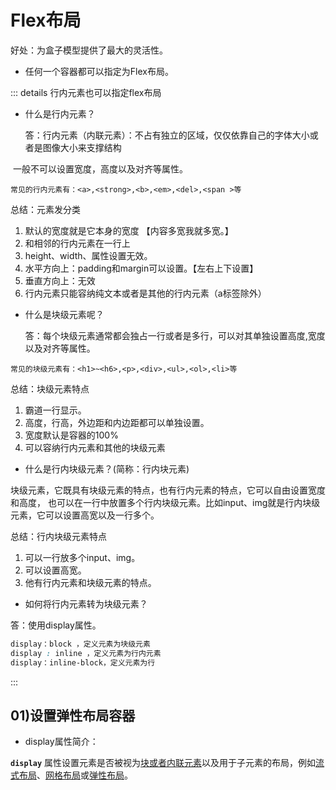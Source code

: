 # Flex布局

好处：为盒子模型提供了最大的灵活性。

- 任何一个容器都可以指定为Flex布局。

::: details 行内元素也可以指定flex布局

- 什么是行内元素？

  答：行内元素（内联元素）：不占有独立的区域，仅仅依靠自己的字体大小或者是图像大小来支撑结构

​		一般不可以设置宽度，高度以及对齐等属性。  

```
常见的行内元素有：<a>,<strong>,<b>,<em>,<del>,<span >等
```

总结：元素发分类

1. 默认的宽度就是它本身的宽度 【内容多宽我就多宽。】
2. 和相邻的行内元素在一行上
3. height、width、属性设置无效。
4. 水平方向上：padding和margin可以设置。【左右上下设置】
5. 垂直方向上：无效
6. 行内元素只能容纳纯文本或者是其他的行内元素（a标签除外）

- 什么是块级元素呢？

  答：每个块级元素通常都会独占一行或者是多行，可以对其单独设置高度,宽度以及对齐等属性。

```
常见的块级元素有：<h1>~<h6>,<p>,<div>,<ul>,<ol>,<li>等 
```

总结：块级元素特点

1. 霸道一行显示。
2. 高度，行高，外边距和内边距都可以单独设置。
3. 宽度默认是容器的100%
4. 可以容纳行内元素和其他的块级元素

- 什么是行内块级元素？(简称：行内块元素)

块级元素，它既具有块级元素的特点，也有行内元素的特点，它可以自由设置宽度和高度， 也可以在一行中放置多个行内块级元素。比如input、img就是行内块级元素，它可以设置高宽以及一行多个。

总结：行内块级元素特点

1. 可以一行放多个input、img。
2. 可以设置高宽。
3. 他有行内元素和块级元素的特点。

- 如何将行内元素转为块级元素？

答：使用display属性。

```css
display：block ，定义元素为块级元素 
display : inline ，定义元素为行内元素 
display：inline-block，定义元素为行
```

:::

## 01)设置弹性布局容器

- display属性简介：

**`display`** 属性设置元素是否被视为[块或者内联元素](https://developer.mozilla.org/zh-CN/docs/Web/CSS/CSS_flow_layout)以及用于子元素的布局，例如[流式布局](https://developer.mozilla.org/zh-CN/docs/Web/CSS/CSS_flow_layout)、[网格布局](https://developer.mozilla.org/zh-CN/docs/Web/CSS/CSS_grid_layout)或[弹性布局](https://developer.mozilla.org/zh-CN/docs/Web/CSS/CSS_flexible_box_layout)。

















